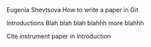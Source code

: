 Eugenia Shevtsova 
How to write a paper in Git

Introductions
Blah blah blah blahhh more blahhh

Cite instrument paper in introduction
